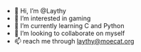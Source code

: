 - 👋 Hi, I’m @Laythy
- 👀 I’m interested in gaming
- 🌱 I’m currently learning C and Python
- 💞️ I’m looking to collaborate on myself
- 📫 reach me through laythy@moecat.org

<!---
Laythy/Laythy is a ✨ special ✨ repository because its `README.md` (this file) appears on your GitHub profile.
You can click the Preview link to take a look at your changes.
--->
